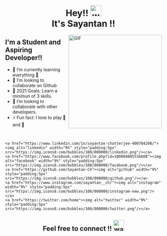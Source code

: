 <h1 align="center">Hey!! <img alt="wave" src="https://emojis.slackmojis.com/emojis/images/1577305505/7373/hand_wave.gif?1577305505" width="35"> <br> It's Sayantan !!  </h1>



<img align="right" height="300px" alt="GIF" src="https://www.linkpicture.com/q/Screenshot_2021-06-19_at_10.08.13_AM-removebg-preview.png" padding="5px" />

## I'm a Student and Aspiring Developer!!

- 🌱 I’m currently learning everything 🤣
- 👯 I’m looking to collaborate on Github
- 🥅 2021 Goals: Learn a minimun of 3 skills.
- 👯 I’m looking to collaborate with other developers.
- ⚡ Fun fact: I love to play 🎸 and 🏀


</br>




<p align="center" >
	
	<a href="https://www.linkedin.com/in/sayantan-chatterjee-400784208/"><img alt="linkedin" width="9%" style="padding:5px" src="https://img.icons8.com/bubbles/100/000000/linkedin.png"/></a>
	<a href="https://www.facebook.com/profile.php?id=100004805536688"><img alt="facebook" width="9%" style="padding:5px" src="https://img.icons8.com/bubbles/100/000000/facebook.png"/></a>
	<a href="https://github.com/Sayantan-Ch"><img alt="github" width="9%" style="padding:5px" src="https://img.icons8.com/bubbles/100/000000/github.png"/></a>
	<a href="https://www.instagram.com/sayantan__ch/"><img alt="instagram" width="9%" style="padding:5px" src="https://img.icons8.com/bubbles/100/000000/instagram-new.png"/></a>
	<a href="https://twitter.com/home"><img alt="twitter" width="9%" style="padding:5px" src="https://img.icons8.com/bubbles/100/000000/twitter.png"/></a>
	
	

</p>





<!--START_SECTION_PROFILE_VIEWS:readme-info-->
<!--END_SECTION_PROFILE_VIEWS:readme-info-->

<!--START_SECTION_LINES_OF_CODE:readme-info-->
<!--END_SECTION_LINES_OF_CODE:readme-info-->

<!--START_CONTRIBUTIONS:readme-info-->
<!--END_CONTRIBUTIONS:readme-info-->

<!--START_SECTION_DAILY_COMMIT:readme-info-->
<!--END_SECTION_DAILY_COMMIT:readme-info-->

<!--START_SECTION_WEEKLY_COMMIT:readme-info-->
<!--END_SECTION_WEEKLY_COMMIT:readme-info-->

<!--START_SECTION_LANGUAGE:readme-info-->
<!--END_SECTION_LANGUAGE:readme-info-->

<h2 align='center'>Feel free to connect !! <img alt="wave" src="https://emojis.slackmojis.com/emojis/images/1605722420/11386/among_us_orange_dance.gif?1605722420" width="35"> </h2> 

